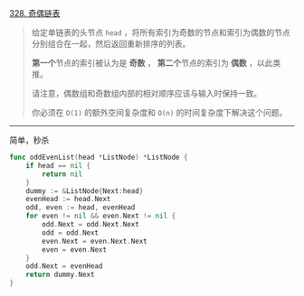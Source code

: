 [328. 奇偶链表](https://leetcode.cn/problems/odd-even-linked-list/)

> 给定单链表的头节点 `head` ，将所有索引为奇数的节点和索引为偶数的节点分别组合在一起，然后返回重新排序的列表。
>
> **第一个**节点的索引被认为是 **奇数** ， **第二个**节点的索引为 **偶数** ，以此类推。
>
> 请注意，偶数组和奇数组内部的相对顺序应该与输入时保持一致。
>
> 你必须在 `O(1)` 的额外空间复杂度和 `O(n)` 的时间复杂度下解决这个问题。

---

简单，秒杀

```go
func oddEvenList(head *ListNode) *ListNode {
    if head == nil {
        return nil
    }
    dummy := &ListNode{Next:head}
    evenHead := head.Next
    odd, even := head, evenHead
    for even != nil && even.Next != nil {
        odd.Next = odd.Next.Next
        odd = odd.Next
        even.Next = even.Next.Next
        even = even.Next
    }
    odd.Next = evenHead
    return dummy.Next
}
```


